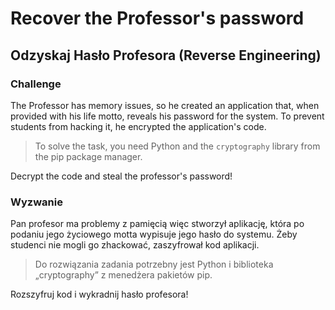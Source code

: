 # Recover the Professor's password
## Odzyskaj Hasło Profesora (Reverse Engineering)

### Challenge
The Professor has memory issues,
so he created an application that, when provided with his life motto, reveals his password for the system.
To prevent students from hacking it, he encrypted the application's code.

> To solve the task, you need Python and the `cryptography` library from the pip package manager.

Decrypt the code and steal the professor's password!

### Wyzwanie
Pan profesor ma problemy z pamięcią więc stworzył aplikację,
która po podaniu jego życiowego motta wypisuje jego hasło do systemu.
Żeby studenci nie mogli go zhackować, zaszyfrował kod aplikacji.

> Do rozwiązania zadania potrzebny jest Python i biblioteka „cryptography” z menedżera pakietów pip.

Rozszyfruj kod i wykradnij hasło profesora!